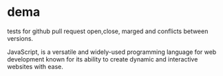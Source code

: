# dema
tests for github pull request open,close, marged and conflicts between versions.

JavaScript, is a versatile and widely-used programming language for web development
known for its ability to create dynamic and interactive websites with ease.
